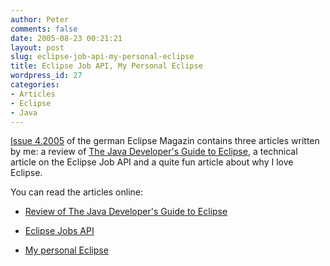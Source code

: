 ```yaml
---
author: Peter
comments: false
date: 2005-08-23 00:21:21
layout: post
slug: eclipse-job-api-my-personal-eclipse
title: Eclipse Job API, My Personal Eclipse
wordpress_id: 27
categories:
- Articles
- Eclipse
- Java
---
```


[Issue 4.2005](http://www.eclipsemagazin.de/itr/ausgaben/psecom,id,282,nodeid,228.html) of the german Eclipse Magazin contains three articles written by me: a review of  [The Java Developer's Guide to Eclipse](http://www.eclipse-magazin.de/itr/buchtipps/psecom,id,438,nodeid,249.html), a technical article on the Eclipse Job API and a quite fun article about why I love Eclipse.

You can read the articles online:



	
  * [Review of The Java Developer's Guide to Eclipse](http://www.peterfriese.de/downloads/articles/EM_Java-Developers-Guide-to-Eclipse.pdf)

	
  * [Eclipse Jobs API](http://www.peterfriese.de/downloads/articles/EM_Jobs.pdf)

	
  * [My personal Eclipse](http://www.peterfriese.de/downloads/articles/EM_My-Personal-Eclipse.pdf)


